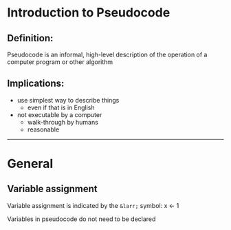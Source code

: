 # Introduction to Pseudocode

## Definition:
Pseudocode is an informal, high-level description of the operation of a computer program or other algorithm

## Implications:
* use simplest way to describe things
  * even if that is in English
* not executable by a computer
  * walk-through by humans
  * reasonable


---

# General

## Variable assignment
Variable assignment is indicated by the `&larr;` symbol:
   x &larr; 1

Variables in pseudocode do not need to be declared
